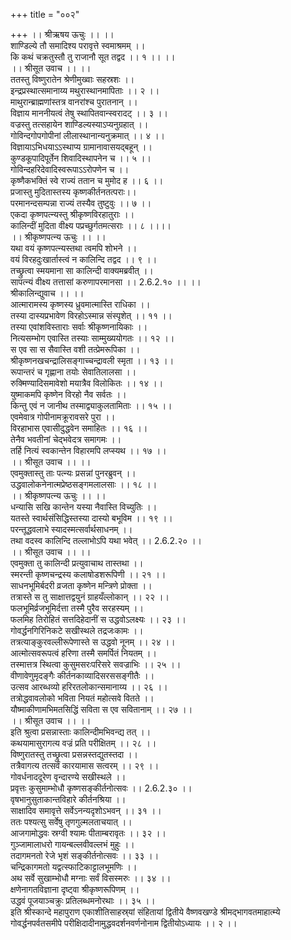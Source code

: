 +++
title = "००२"

+++
।। श्रीऋषय ऊचुः ।। ।।  
शाण्डिल्ये तौ समादिश्य परावृत्ते स्वमाश्रमम् ।।  
कि कथं चक्रतुस्तौ तु राजानौ सूत तद्वद ।। १ ।। ।।  
।। श्रीसूत उवाच ।। ।।  
ततस्तु विष्णुरातेन श्रेणीमुख्वाः सहस्रशः ।।  
इन्द्रप्रस्थात्समानाय्य मथुरास्थानमापिताः ।। २ ।।  
माथुरान्ब्राह्मणांस्तत्र वानरांश्च पुरातनान् ।।  
विज्ञाय माननीयत्वं तेषु स्थापितवान्स्वरादट् ।। ३ ।।  
वज्रस्तु तत्सहायेन शाण्डिल्यस्याऽप्यनुग्रहात् ।।  
गोविन्दगोपगोपीनां लीलास्थानान्यनुक्रमात् ।। ४ ।।  
विज्ञायाऽभिधयाऽऽस्थाप्य ग्रामानावासयद्बहून् ।।  
कुण्डकूपादिपूर्तेन शिवादिस्थापनेन च ।। ५ ।।  
गोविन्दहरिदेवादिस्वरूपाऽऽरोपणेन च ।।  
कृष्णैकभक्तिं स्वे राज्यं ततान च मुमोद ह ।। ६ ।।  
प्रजास्तु मुदितास्तस्य कृष्णकीर्तनतत्पराः।।  
परमानन्दसम्पन्ना राज्यं तस्यैव तुष्टुवुः ।। ७ ।।  
एकदा कृष्णपत्न्यस्तु श्रीकृष्णविरहातुराः ।।  
कालिन्दीं मुदिता वीक्ष्य पप्रच्छुर्गतमत्सराः ।। ८ ।।।।  
।। श्रीकृष्णपत्न्य ऊचुः ।। ।।  
यथा वयं कृष्णपत्न्यस्तथा त्वमपि शोभने ।।  
वयं विरहदुःखार्तास्त्वं न कालिन्दि तद्वद ।। ९ ।।  
तच्छ्रुत्वा स्मयमाना सा कालिन्दी वाक्यमब्रवीत् ।।  
सापत्न्यं वीक्ष्य तत्तासां करुणापरमानसा ।। 2.6.2.१० ।। ।।  
श्रीकालिन्द्युवाच ।। ।।  
आत्मारामस्य कृष्णस्य ध्रुवमात्मास्ति राधिका ।।  
तस्या दास्यप्रभावेण विरहोऽस्मान्न संस्पृशेत् ।। ११ ।।  
तस्या एवांशविस्ताराः सर्वाः श्रीकृष्णनायिकाः ।।  
नित्यसम्भोग एवास्ति तस्याः साम्मुख्ययोगतः ।। १२ ।।  
स एव सा स सैवास्ति वशी तत्प्रेमरूपिका ।।  
श्रीकृष्णनखचन्द्रालिसङ्गाच्चन्द्रावली स्मृता ।। १३ ।।  
रूपान्तरं च गृह्णाना तयोः सेवातिलालसा ।।  
रुक्मिण्यादिसमावेशो मयात्रैव विलोकितः ।। १४ ।।  
युष्माकमपि कृष्णेन विरहो नैव सर्वतः ।।  
किन्तु एवं न जानीथ तस्माद्व्याकुलतामिताः ।। १५ ।।  
एवमेवात्र गोपीनामक्रूरावसरे पुरा ।।  
विरहाभास एवासीदुद्धवेन समाहितः ।। १६ ।।  
तेनैव भवतीनां चेद्भवेदत्र समागमः ।।  
तर्हि नित्यं स्वकान्तेन विहारमपि लप्स्यथ ।। १७ ।।  
।। श्रीसूत उवाच ।। ।।  
एवमुक्तास्तु ताः पत्न्यः प्रसन्नां पुनरब्रुवन् ।।  
उद्धवालोकनेनात्मप्रेष्ठसङ्गमलालसाः ।। १८ ।।  
।। श्रीकृष्णपत्न्य ऊचुः ।। ।।  
धन्यासि सखि कान्तेन यस्या नैवास्ति विच्युतिः ।।  
यतस्ते स्वार्थसंसिद्धिस्तस्या दास्यो बभूविम ।। १९ ।।  
परन्तूद्धवलाभे स्यादस्मत्सर्वार्थसाधनम् ।।  
तथा वदस्व कालिन्दि तल्लाभोऽपि यथा भवेत् ।। 2.6.2.२० ।।  
।। श्रीसूत उवाच ।। ।।  
एवमुक्ता तु कालिन्दी प्रत्युवाचाथ तास्तथा ।।  
स्मरन्ती कृष्णचन्द्रस्य कलाषोडशरूपिणी ।। २१ ।।  
साधनभूमिर्बदरी व्रजता कृष्णेन मन्त्रिणे प्रोक्ता ।।  
तत्रास्ते स तु साक्षात्तद्वयुनं ग्राहयँल्लोकान् ।। २२ ।।  
फलभूमिर्व्रजभूमिर्दत्ता तस्मै पुरैव सरहस्यम् ।।  
फलमिह तिरोहितं सत्तदिहेदानीं स उद्धवोऽलक्ष्यः ।। २३ ।।  
गोवर्द्धनगिरिनिकटे सखीस्थले तद्रजःकामः ।।  
तत्रत्याङ्कुरवल्लीरूपेणास्ते स उद्धवो नूनम् ।। २४ ।।  
आत्मोत्सवरूपत्वं हरिणा तस्मै समर्पितं नियतम् ।।  
तस्मात्तत्र स्थित्वा कुसुमसरःपरिसरे सवज्राभिः ।। २५ ।।  
वीणावेणुमृदङ्गैः कीर्तनकाव्यादिसरससङ्गीतैः ।।  
उत्सव आरब्धव्यो हरिरतलोकान्समानाय्य ।। २६ ।।  
तत्रोद्धवावलोको भविता नियतं महोत्सवे वितते ।।  
यौष्माकीणामभिमतसिद्धिं सविता स एव सवितानाम् ।। २७ ।।  
।। श्रीसूत उवाच ।। ।।  
इति श्रुत्वा प्रसन्नास्ताः कालिन्दीमभिवन्द्य तत् ।।  
कथयामासुरागत्य वज्रं प्रति परीक्षितम् ।। २८ ।।  
विष्णुरातस्तु तच्छ्रुत्वा प्रसन्नस्तद्युतस्तदा ।।  
तत्रैवागत्य तत्सर्वं कारयामास सत्वरम् ।। २९ ।।  
गोवर्धनाददूरेण वृन्दारण्ये सखीस्थले ।।  
प्रवृत्तः कुसुमाम्भोधौ कृष्णसङ्कीर्तनोत्सवः ।। 2.6.2.३० ।।  
वृषभानुसुताकान्तविहारे कीर्तनश्रिया ।।  
साक्षादिव समावृत्ते सर्वेऽनन्यदृशोऽभवन् ।। ३१ ।।  
ततः पश्यत्सु सर्वेषु तृणगुल्मलताचयात् ।।  
आजगामोद्धवः स्रग्वी श्यामः पीताम्बरावृतः ।। ३२ ।।  
गुञ्जामालाधरो गायन्बल्लवीवल्लभं मुहुः ।।  
तदागमनतो रेजे भृशं सङ्कीर्तनोत्सवः ।। ३३ ।।  
चन्द्रिकागमतो यद्वत्स्फाटिकाट्टालभूमणिः ।।  
अथ सर्वे सुखाम्भोधौ मग्नाः सर्वं विसस्मरुः ।। ३४ ।।  
क्षणेनागतविज्ञाना दृष्ट्वा श्रीकृष्णरूपिणम् ।।  
उद्धवं पूजयाञ्चक्रुः प्रतिलब्धमनोरथाः ।। ३५ ।।  
इति श्रीस्कान्दे महापुराण एकाशीतिसाहस्र्यां संहितायां द्वितीये वैष्णवखण्डे श्रीमद्भागवतमाहात्म्ये गोवर्द्धनपर्वतसमीपे परीक्षिदादीनामुद्धवदर्शनवर्णनोनाम द्वितीयोऽध्यायः ।। २ ।।
